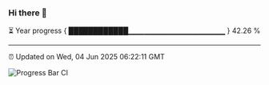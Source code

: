 ### Hi there 👋

⏳ Year progress { ████████████▁▁▁▁▁▁▁▁▁▁▁▁▁▁▁▁▁▁ } 42.26 %

---

⏰ Updated on Wed, 04 Jun 2025 06:22:11 GMT

![Progress Bar CI](https://github.com/liununu/liununu/workflows/Progress%20Bar%20CI/badge.svg)

